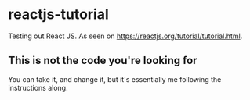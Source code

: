 # reactjs-tutorial
Testing out React JS.
As seen on https://reactjs.org/tutorial/tutorial.html.

## This is not the code you're looking for
You can take it, and change it, but it's essentially me following the instructions along.